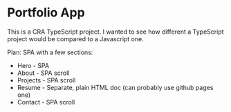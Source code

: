 # Portfolio App

This is a CRA TypeScript project. I wanted to see how different a TypeScript project would be compared to a Javascript one.

Plan:
SPA with a few sections:
* Hero - SPA
* About - SPA scroll
* Projects - SPA scroll
* Resume - Separate, plain HTML doc (can probably use github pages one)
* Contact - SPA scroll